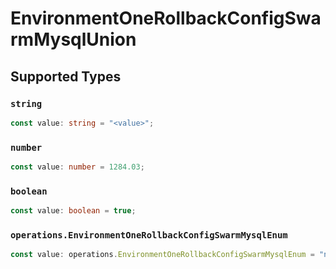 # EnvironmentOneRollbackConfigSwarmMysqlUnion


## Supported Types

### `string`

```typescript
const value: string = "<value>";
```

### `number`

```typescript
const value: number = 1284.03;
```

### `boolean`

```typescript
const value: boolean = true;
```

### `operations.EnvironmentOneRollbackConfigSwarmMysqlEnum`

```typescript
const value: operations.EnvironmentOneRollbackConfigSwarmMysqlEnum = "null";
```

